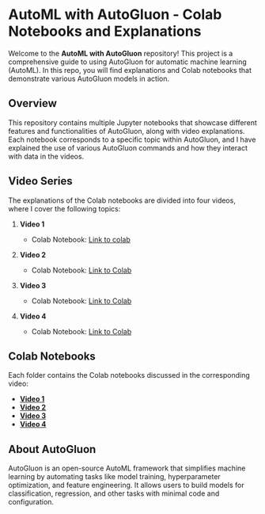 # AutoML with AutoGluon - Colab Notebooks and Explanations

Welcome to the **AutoML with AutoGluon** repository! This project is a comprehensive guide to using AutoGluon for automatic machine learning (AutoML). In this repo, you will find explanations and Colab notebooks that demonstrate various AutoGluon models in action.

## Overview

This repository contains multiple Jupyter notebooks that showcase different features and functionalities of AutoGluon, along with video explanations. Each notebook corresponds to a specific topic within AutoGluon, and I have explained the use of various AutoGluon commands and how they interact with data in the videos.

## Video Series

The explanations of the Colab notebooks are divided into four videos, where I cover the following topics:

1. **Video 1**
   - Colab Notebook: [Link to colab](https://drive.google.com/drive/folders/1qZUAtnmxNw_cMOfzghf48R0Y1TeEg8Tk?usp=drive_link)

2. **Video 2**
   - Colab Notebook: [Link to Colab](https://drive.google.com/drive/folders/1rC5NdBs9vJVFYy-m002vCvRiAnVsAZh6?usp=drive_link)

3. **Video 3**
   - Colab Notebook: [Link to Colab](https://drive.google.com/drive/folders/1SaRUCb8WFWLsrz7GymYF62_2tO1OCRKu?usp=drive_link)

4. **Video 4**
   - Colab Notebook: [Link to Colab](https://drive.google.com/drive/folders/1zQ-JgYz4Yk-0VnCUavbnx5cz57n8ljHS?usp=drive_link)

## Colab Notebooks

Each folder contains the Colab notebooks discussed in the corresponding video:

- **[Video 1](https://youtu.be/Z05fNdP-tXA?si=bIelCcdHBaOh6k4l)**
- **[Video 2](#)**
- **[Video 3](#)**
- **[Video 4](#)**


## About AutoGluon

AutoGluon is an open-source AutoML framework that simplifies machine learning by automating tasks like model training, hyperparameter optimization, and feature engineering. It allows users to build models for classification, regression, and other tasks with minimal code and configuration.

